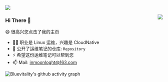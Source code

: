 ![](https://github.com/Bluevitality/Bluevitality/blob/main/header.png)


<img align="right" src="https://github-readme-stats.vercel.app/api?username=Bluevitality&show_icons=true&icon_color=CE1D2D&text_color=718096&bg_color=ffffff&hide_title=true" />

### Hi There 👋

😄 很高兴您点击了我的主页

- 👨‍💻 职业是 Linux 运维，兴趣是 CloudNative
- 🌱 公开了运维笔记的仓库: `Repository`
- ⚡ 希望这份运维笔记可以帮到您
- 📫 Mail: inmoonloght@163.com

![Bluevitality's github activity graph](https://activity-graph.herokuapp.com/graph?username=Bluevitality&theme=minimal&custom_title=Frequency&radius=0&hide_border=true)
